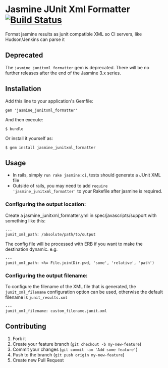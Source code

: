 # Jasmine JUnit Xml Formatter [![Build Status](https://travis-ci.com/jasmine/jasmine_junitxml_formatter.png?branch=main)](https://travis-ci.com/jasmine/jasmine_junitxml_formatter)

Format jasmine results as junit compatible XML so CI servers, like Hudson/Jenkins can parse it

## Deprecated
The `jasmine_junitxml_formatter` gem is deprecated. There will be no further
releases after the end of the Jasmine 3.x series.

## Installation

Add this line to your application's Gemfile:

    gem 'jasmine_junitxml_formatter'

And then execute:

    $ bundle

Or install it yourself as:

    $ gem install jasmine_junitxml_formatter

## Usage

- In rails, simply `run rake jasmine:ci`, tests should generate a JUnit XML file
- Outside of rails, you may need to add `require 'jasmine_junitxml_formatter'` to your Rakefile after jasmine is required.

### Configuring the output location:

Create a jasmine_junitxml_formatter.yml in spec/javascripts/support with something like this:

    ---
    junit_xml_path: /absolute/path/to/output

The config file will be processed with ERB if you want to make the destination dynamic. e.g.

    ---
    junit_xml_path: <%= File.join(Dir.pwd, 'some', 'relative', 'path')

### Configuring the output filename:

To configure the filename of the XML file that is generated, the `junit_xml_filename` configuration option can be used, otherwise the default filename is `junit_results.xml`

    ---
    junit_xml_filename: custom_filename.junit.xml

## Contributing

1. Fork it
2. Create your feature branch (`git checkout -b my-new-feature`)
3. Commit your changes (`git commit -am 'Add some feature'`)
4. Push to the branch (`git push origin my-new-feature`)
5. Create new Pull Request
